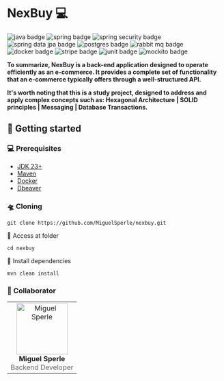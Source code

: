 <h1 style="font-weight: bold;">NexBuy 💻</h1>

<p>
    <img src="https://img.shields.io/badge/java-%23ED8B00.svg?style=for-the-badge&logo=openjdk&logoColor=white" alt="java badge"/>
    <img src="https://img.shields.io/badge/spring-%236DB33F.svg?style=for-the-badge&logo=spring&logoColor=white" alt="spring badge"/>
    <img src="https://img.shields.io/badge/Spring%20Security-6DB33F?style=for-the-badge&logo=springsecurity&logoColor=white" alt="spring security badge" />
    <img src="https://img.shields.io/badge/Spring_data_jpa-6DB33F?style=for-the-badge&logo=SpringSecurity&logoColor=white" alt="spring data jpa badge" />
    <img src="https://img.shields.io/badge/postgres-%23316192.svg?style=for-the-badge&logo=postgresql&logoColor=white" alt="postgres badge"/>
    <img src="https://img.shields.io/badge/-rabbitmq-%23FF6600?style=for-the-badge&logo=rabbitmq&logoColor=white" alt="rabbit mq badge"/>
    <img src="https://img.shields.io/badge/docker-%230db7ed.svg?style=for-the-badge&logo=docker&logoColor=white" alt="docker badge"/>
    <img src="https://img.shields.io/badge/Stripe-5851DD?style=for-the-badge&logo=stripe&logoColor=white&colorB=blue" alt="stripe badge"/>
    <img src="https://img.shields.io/badge/junit-%23E33332?style=for-the-badge&logo=junit5&logoColor=white" alt="junit badge"/>
    <img src="https://img.shields.io/badge/Mockito-green?style=for-the-badge&&logo=mockito&logoColor=white" alt="mockito badge" />
</p>

<p>
    <b>
        To summarize, NexBuy is a back-end application designed to operate efficiently as an e-commerce. 
        It provides a complete set of functionality that an e-commerce typically offers through a well-structured API.
    </b>
</p>

<p>
    <b>
        It's worth noting that this is a study project, designed to address and apply complex concepts such as: 
        Hexagonal Architecture | SOLID principles | Messaging | Database Transactions.
    </b>
</p>

<h2>🚀 Getting started</h2>

<h3>💻 Prerequisites</h3>

- [JDK 23+](https://www.oracle.com/br/java/technologies/downloads/)
- [Maven](https://maven.apache.org/download.cgi)
- [Docker](https://docs.docker.com/)
- [Dbeaver](https://dbeaver.io/)

<h3>🛸 Cloning</h3>

```
git clone https://github.com/MiguelSperle/nexbuy.git
```

📂 Access at folder

```
cd nexbuy
```

📡 Install dependencies

```
mvn clean install
```

<h3 id="colab">🤝 Collaborator</h3>

<table>
  <tr>
    <td style="text-align: center;">
      <img 
          src="https://avatars.githubusercontent.com/u/102910354?v=4" 
          alt="Miguel Sperle"
          style="width: 120px; height: 120px;"
      />
      <br>
      <div style="text-align: center;">
        <a href="https://github.com/MiguelSperle" style="text-decoration: none;">
          <b style="font-size: 16px; display: block;">Miguel Sperle</b>
        </a>
        <span style="color: #666; display: block;">Backend Developer</span>
      </div>
    </td>
  </tr>
</table>